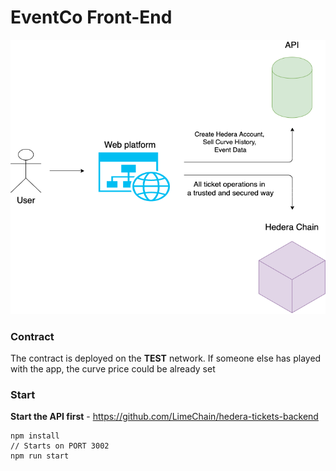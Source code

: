 # EventCo Front-End

![App-architecture](./TicketsArchitecture.png)

### Contract
The contract is deployed on the **TEST** network. If someone else has played with the app, the curve price could be already set

### Start
**Start the API first** - https://github.com/LimeChain/hedera-tickets-backend
```
npm install 
// Starts on PORT 3002
npm run start 
```
